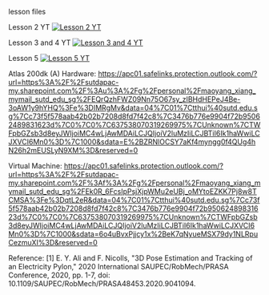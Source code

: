 lesson files

Lesson 2 YT
[![Lesson 2 YT](https://img.youtube.com/vi/YOUTUBE_VIDEO_ID_HERE/0.jpg)](https://www.youtube.com/watch?v=qDmwxpIlXhM)

Lesson 3 and 4 YT
[![Lesson 3 and 4 YT](https://img.youtube.com/vi/YOUTUBE_VIDEO_ID_HERE/0.jpg)](https://www.youtube.com/watch?v=Vh8HlaUl5Lw)

Lesson 5
[![Lesson 5 YT](https://img.youtube.com/vi/YOUTUBE_VIDEO_ID_HERE/0.jpg)](https://www.youtube.com/watch?v=Dewxtu8HR5s)

Atlas 200dk (A) Hardware:
https://apc01.safelinks.protection.outlook.com/?url=https%3A%2F%2Fsutdapac-my.sharepoint.com%2F%3Au%3A%2Fg%2Fpersonal%2Fmaoyang_xiang_mymail_sutd_edu_sg%2FEQrQzhFWZ09Nn75O67sy_zIBHdHEPeJ4Be-3oAW1y9hYHQ%3Fe%3DIMRgMv&data=04%7C01%7Ctthui%40sutd.edu.sg%7Cc73f5f578aab42b02b7208d8fd7f42c8%7C3476b776e9904f72b95062489831623d%7C0%7C0%7C637538070319269975%7CUnknown%7CTWFpbGZsb3d8eyJWIjoiMC4wLjAwMDAiLCJQIjoiV2luMzIiLCJBTiI6Ik1haWwiLCJXVCI6Mn0%3D%7C1000&sdata=E%2BZRNlOCSY7aKf4myngg0f4QUg4hN26h2mEUSLyN9XM%3D&reserved=0

Virtual Machine:
https://apc01.safelinks.protection.outlook.com/?url=https%3A%2F%2Fsutdapac-my.sharepoint.com%2F%3Af%3A%2Fg%2Fpersonal%2Fmaoyang_xiang_mymail_sutd_edu_sg%2FEk0R_6FcsIpPsjXjpWMu2eUBj_oMYtoEZKK7Pj8w8TCMSA%3Fe%3DqtL2eR&data=04%7C01%7Ctthui%40sutd.edu.sg%7Cc73f5f578aab42b02b7208d8fd7f42c8%7C3476b776e9904f72b95062489831623d%7C0%7C0%7C637538070319269975%7CUnknown%7CTWFpbGZsb3d8eyJWIjoiMC4wLjAwMDAiLCJQIjoiV2luMzIiLCJBTiI6Ik1haWwiLCJXVCI6Mn0%3D%7C1000&sdata=6o4uBvxPjjcy1x%2BeK7qNyueMSX79dy1NLRpuCezmuXI%3D&reserved=0

Reference:
[1] E. Y. Ali and F. Nicolls, "3D Pose Estimation and Tracking of an Electricity Pylon," 2020 International SAUPEC/RobMech/PRASA Conference, 2020, pp. 1-7, doi: 10.1109/SAUPEC/RobMech/PRASA48453.2020.9041094. 

